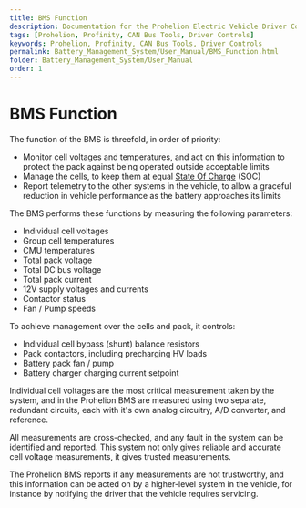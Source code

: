 ```yaml
---
title: BMS Function
description: Documentation for the Prohelion Electric Vehicle Driver Controls
tags: [Prohelion, Profinity, CAN Bus Tools, Driver Controls]
keywords: Prohelion, Profinity, CAN Bus Tools, Driver Controls
permalink: Battery_Management_System/User_Manual/BMS_Function.html
folder: Battery_Management_System/User_Manual
order: 1
---
```


# BMS Function
The function of the BMS is threefold, in order of priority: 
*   Monitor cell voltages and temperatures, and act on this information to protect the pack against being operated outside acceptable limits 
*   Manage the cells, to keep them at equal [State Of Charge](State_Of_Charge) (SOC) 
*   Report telemetry to the other systems in the vehicle, to allow a graceful reduction in vehicle performance as the battery approaches its limits 

The BMS performs these functions by measuring the following parameters: 
*   Individual cell voltages 
*   Group cell temperatures 
*   CMU temperatures 
*   Total pack voltage 
*   Total DC bus voltage 
*   Total pack current 
*   12V supply voltages and currents 
*   Contactor status 
*   Fan / Pump speeds 

To achieve management over the cells and pack, it controls: 
*   Individual cell bypass (shunt) balance resistors 
*   Pack contactors, including precharging HV loads 
*   Battery pack fan / pump 
*   Battery charger charging current setpoint 

Individual cell voltages are the most critical measurement taken by the system, and in the Prohelion BMS are measured using two separate, redundant circuits, each with it's own analog circuitry, A/D converter, and reference.   

All measurements are cross-checked, and any fault in the system can be identified and reported.  This system not only gives reliable and accurate cell voltage measurements, it gives trusted measurements.   

The Prohelion BMS reports if any measurements are not trustworthy, and this information can be acted on by a higher-level system in the vehicle, for instance by notifying the driver that the vehicle requires servicing. 